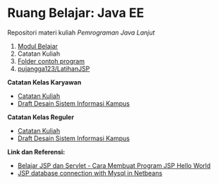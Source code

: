 # Ruang Belajar: Java EE
Repositori materi kuliah _Pemrograman Java Lanjut_

1. [Modul Belajar](docs/README.md)
2. Catatan Kuliah
3. [Folder contoh program](src/)
4. [pujangga123/LatihanJSP](https://github.com/pujangga123/LatihanJSP)

**Catatan Kelas Karyawan**
- [Catatan Kuliah](catatan.md)
- [Draft Desain Sistem Informasi Kampus](https://github.com/ruang-belajar/oop/blob/main/latihan/sikampus1.md)

**Catatan Kelas Reguler**
- [Catatan Kuliah](catatan-reg.md)
- [Draft Desain Sistem Informasi Kampus](https://github.com/ruang-belajar/oop/blob/main/latihan/sikampus2.md)


**Link dan Referensi:**
- [Belajar JSP dan Servlet - Cara Membuat Program JSP Hello World](https://www.youtube.com/watch?v=-d2GobvWdro)
- [JSP database connection with Mysql in Netbeans](https://www.youtube.com/watch?v=N4BnT7LXlcw)